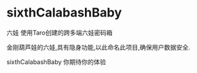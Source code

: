 # sixthCalabashBaby
六娃
使用Taro创建的跨多端六娃密码箱

金刚葫芦娃的六娃,具有隐身功能,以此命名此项目,确保用户数据安全.

sixthCalabashBaby 你期待你的体验